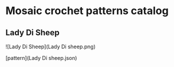 # Mosaic crochet patterns catalog

## Lady Di Sheep

![Lady Di Sheep](Lady Di sheep.png)

[pattern](Lady Di sheep.json)
